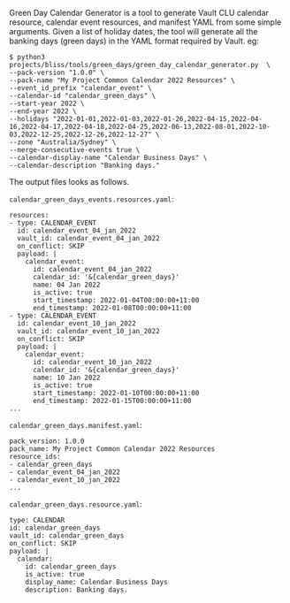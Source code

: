 Green Day Calendar Generator is a tool to generate Vault CLU calendar resource, calendar event resources, and manifest YAML from some simple arguments.  Given a list of holiday dates, the tool will generate all the banking days (green days) in the YAML format required by Vault.  eg:
```
$ python3 projects/bliss/tools/green_days/green_day_calendar_generator.py  \
--pack-version "1.0.0" \
--pack-name "My Project Common Calendar 2022 Resources" \
--event_id_prefix "calendar_event" \
--calendar-id "calendar_green_days" \
--start-year 2022 \
--end-year 2022 \
--holidays "2022-01-01,2022-01-03,2022-01-26,2022-04-15,2022-04-16,2022-04-17,2022-04-18,2022-04-25,2022-06-13,2022-08-01,2022-10-03,2022-12-25,2022-12-26,2022-12-27" \
--zone "Australia/Sydney" \
--merge-consecutive-events true \
--calendar-display-name "Calendar Business Days" \
--calendar-description "Banking days."
```

The output files looks as follows.

`calendar_green_days_events.resources.yaml`:
```
resources:
- type: CALENDAR_EVENT
  id: calendar_event_04_jan_2022
  vault_id: calendar_event_04_jan_2022
  on_conflict: SKIP
  payload: |
    calendar_event:
      id: calendar_event_04_jan_2022
      calendar_id: '&{calendar_green_days}'
      name: 04 Jan 2022
      is_active: true
      start_timestamp: 2022-01-04T00:00:00+11:00
      end_timestamp: 2022-01-08T00:00:00+11:00
- type: CALENDAR_EVENT
  id: calendar_event_10_jan_2022
  vault_id: calendar_event_10_jan_2022
  on_conflict: SKIP
  payload: |
    calendar_event:
      id: calendar_event_10_jan_2022
      calendar_id: '&{calendar_green_days}'
      name: 10 Jan 2022
      is_active: true
      start_timestamp: 2022-01-10T00:00:00+11:00
      end_timestamp: 2022-01-15T00:00:00+11:00
...
```

`calendar_green_days.manifest.yaml`:
```
pack_version: 1.0.0
pack_name: My Project Common Calendar 2022 Resources
resource_ids:
- calendar_green_days
- calendar_event_04_jan_2022
- calendar_event_10_jan_2022
...
```

`calendar_green_days.resource.yaml`:
```
type: CALENDAR
id: calendar_green_days
vault_id: calendar_green_days
on_conflict: SKIP
payload: |
  calendar:
    id: calendar_green_days
    is_active: true
    display_name: Calendar Business Days
    description: Banking days.

```
